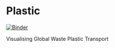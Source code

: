 # Plastic

[![Binder](https://mybinder.org/badge.svg)](https://mybinder.org/v2/gh/mrjoh3/plastic/master?filepath=app.R)

Visualising Global Waste Plastic Transport
